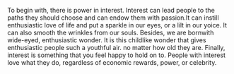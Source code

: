 To begin with, there is power in interest. Interest can lead people to the paths they should choose and can endow them with passion.It can instill enthusiastic love of life and put a sparkle in our eyes, or a lilt in our yoice. It can also smooth the wrinkles from our souls.
Besides, we are bornwith wide-eyed, enthusiastic wonder. It is this childlike wonder that gives enthusiastic people such a youthful air. no matter how old they are.
Finally, interest is something that you feel happy to hold on to. People with interest love what they do, regardless of economic rewards, power, or celebrity.